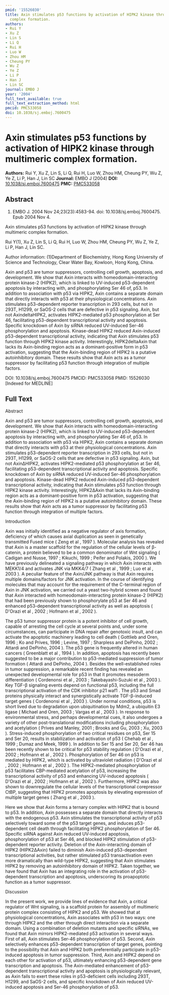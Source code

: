 ```yaml
---
pmid: '15526030'
title: Axin stimulates p53 functions by activation of HIPK2 kinase through multimeric
  complex formation.
authors:
- Rui Y
- Xu Z
- Lin S
- Li Q
- Rui H
- Luo W
- Zhou HM
- Cheung PY
- Wu Z
- Ye Z
- Li P
- Han J
- Lin SC
journal: EMBO J
year: '2004'
full_text_available: true
full_text_extraction_method: html
pmcid: PMC533058
doi: 10.1038/sj.emboj.7600475
---
```


# Axin stimulates p53 functions by activation of HIPK2 kinase through multimeric complex formation.
**Authors:** Rui Y, Xu Z, Lin S, Li Q, Rui H, Luo W, Zhou HM, Cheung PY, Wu Z, Ye Z, Li P, Han J, Lin SC
**Journal:** EMBO J (2004)
**DOI:** [10.1038/sj.emboj.7600475](https://doi.org/10.1038/sj.emboj.7600475)
**PMC:** [PMC533058](https://www.ncbi.nlm.nih.gov/pmc/articles/PMC533058/)

## Abstract

1. EMBO J. 2004 Nov 24;23(23):4583-94. doi: 10.1038/sj.emboj.7600475. Epub 2004
Nov  4.

Axin stimulates p53 functions by activation of HIPK2 kinase through multimeric 
complex formation.

Rui Y(1), Xu Z, Lin S, Li Q, Rui H, Luo W, Zhou HM, Cheung PY, Wu Z, Ye Z, Li P, 
Han J, Lin SC.

Author information:
(1)Department of Biochemistry, Hong Kong University of Science and Technology, 
Clear Water Bay, Kowloon, Hong Kong, China.

Axin and p53 are tumor suppressors, controlling cell growth, apoptosis, and 
development. We show that Axin interacts with homeodomain-interacting protein 
kinase-2 (HIPK2), which is linked to UV-induced p53-dependent apoptosis by 
interacting with, and phosphorylating Ser 46 of, p53. In addition to association 
with p53 via HIPK2, Axin contains a separate domain that directly interacts with 
p53 at their physiological concentrations. Axin stimulates p53-dependent 
reporter transcription in 293 cells, but not in 293T, H1299, or SaOS-2 cells 
that are defective in p53 signaling. Axin, but not AxindeltaHIPK2, activates 
HIPK2-mediated p53 phosphorylation at Ser 46, facilitating p53-dependent 
transcriptional activity and apoptosis. Specific knockdown of Axin by siRNA 
reduced UV-induced Ser-46 phosphorylation and apoptosis. Kinase-dead HIPK2 
reduced Axin-induced p53-dependent transcriptional activity, indicating that 
Axin stimulates p53 function through HIPK2 kinase activity. Interestingly, 
HIPK2deltaAxin that lacks its Axin-binding region acts as a dominant-positive 
form in p53 activation, suggesting that the Axin-binding region of HIPK2 is a 
putative autoinhibitory domain. These results show that Axin acts as a tumor 
suppressor by facilitating p53 function through integration of multiple factors.

DOI: 10.1038/sj.emboj.7600475
PMCID: PMC533058
PMID: 15526030 [Indexed for MEDLINE]

## Full Text

Abstract

Axin and p53 are tumor suppressors, controlling cell growth, apoptosis, and development. We show that Axin interacts with homeodomain-interacting protein kinase-2 (HIPK2), which is linked to UV-induced p53-dependent apoptosis by interacting with, and phosphorylating Ser 46 of, p53. In addition to association with p53 via HIPK2, Axin contains a separate domain that directly interacts with p53 at their physiological concentrations. Axin stimulates p53-dependent reporter transcription in 293 cells, but not in 293T, H1299, or SaOS-2 cells that are defective in p53 signaling. Axin, but not AxinΔHIPK2, activates HIPK2-mediated p53 phosphorylation at Ser 46, facilitating p53-dependent transcriptional activity and apoptosis. Specific knockdown of Axin by siRNA reduced UV-induced Ser-46 phosphorylation and apoptosis. Kinase-dead HIPK2 reduced Axin-induced p53-dependent transcriptional activity, indicating that Axin stimulates p53 function through HIPK2 kinase activity. Interestingly, HIPK2ΔAxin that lacks its Axin-binding region acts as a dominant-positive form in p53 activation, suggesting that the Axin-binding region of HIPK2 is a putative autoinhibitory domain. These results show that Axin acts as a tumor suppressor by facilitating p53 function through integration of multiple factors.

Introduction

Axin was initially identified as a negative regulator of axis formation, deficiency of which causes axial duplication as seen in genetically transmitted Fused mice ( Zeng et al , 1997 ). Molecular analysis has revealed that Axin is a master scaffold for the regulation of the cellular levels of β-catenin, a protein believed to be a common denominator of Wnt signaling ( Cadigan and Nusse, 1997 ; Kikuchi, 1999 ; Peifer and Polakis, 2000 ). We have previously delineated a signaling pathway in which Axin interacts with MEKK1/4 and activates JNK via MKK4/7 ( Zhang et al , 1999 ; Luo et al , 2003 ). A peculiar feature of the Axin/JNK pathway is that Axin requires multiple domains/factors for JNK activation. In the course of identifying molecules that may account for the requirement of the C-terminal region of Axin in JNK activation, we carried out a yeast two-hybrid screen and found that Axin interacted with homeodomain-interacting protein kinase-2 (HIPK2) that had been previously shown to phosphorylate p53 at Ser 46 and enhanced p53-dependent transcriptional activity as well as apoptosis ( D'Orazi et al , 2002 ; Hofmann et al , 2002 ).

The p53 tumor suppressor protein is a potent inhibitor of cell growth, capable of arresting the cell cycle at several points and, under some circumstances, can participate in DNA repair after genotoxic insult, and can activate the apoptotic machinery leading to cell death ( Gottlieb and Oren, 1996 ; Ko and Prives, 1996 ; Levine, 1997 ; Sharpless and DePinho, 2002 ; Attardi and DePinho, 2004 ). The p53 gene is frequently altered in human cancers ( Greenblatt et al , 1994 ). In addition, apoptosis has recently been suggested to be a major contribution to p53-mediated suppression of tumor formation ( Attardi and DePinho, 2004 ). Besides the well-established roles in tumor suppression, a remarkable recent finding has revealed an unexpected developmental role for p53 in that it promotes mesoderm differentiation ( Cordenonsi et al , 2003 ; Takebayashi-Suzuki et al , 2003 ). Key TGF-β signaling events depend on functional p53, including the full transcriptional activation of the CDK inhibitor p21 waf1 . The p53 and Smad proteins physically interact and synergistically activate TGF-β-induced target genes ( Cordenonsi et al , 2003 ). Under normal conditions, p53 is short lived due to degradation upon ubiquitination by Mdm2, a ubiquitin E3 ligase ( Michael and Oren, 2003 ; Vargas et al , 2003 ). In response to environmental stress, and perhaps developmental cues, it also undergoes a variety of other post-translational modifications including phosphorylation and acetylation ( Prives and Manley, 2001 ; Brooks and Gu, 2003 ; Xu, 2003 ). Stress-induced phosphorylation of two critical residues on p53, Ser 15 and Ser 20, results in stabilization and activation of p53 ( Chehab et al , 1999 ; Dumaz and Meek, 1999 ). In addition to Ser 15 and Ser 20, Ser 46 has been recently shown to be critical for p53 stability regulation ( D'Orazi et al , 2002 ; Hofmann et al , 2002 ). Phosphorylation of Ser 46 on p53 is mediated by HIPK2, which is activated by ultraviolet radiation ( D'Orazi et al , 2002 ; Hofmann et al , 2002 ). The HIPK2-mediated phosphorylation of p53 facilitates CBP-mediated acetylation of p53, increasing the transcriptional activity of p53 and enhancing UV-induced apoptosis ( D'Orazi et al , 2002 ; Hofmann et al , 2002 ). Furthermore, HIPK2 was also shown to downregulate the cellular levels of the transcriptional corepressor CtBP, suggesting that HIPK2 promotes apoptosis by elevating expression of multiple target genes ( Zhang et al , 2003 ).

Here we show that Axin forms a ternary complex with HIPK2 that is bound to p53. In addition, Axin possesses a separate domain that directly interacts with the endogenous p53. Axin stimulates the transcriptional activity of p53 selectively toward some of the p53 target genes, and induces p53-dependent cell death through facilitating HIPK2 phosphorylation of Ser 46. Specific siRNA against Axin reduced UV-induced apoptosis, phosphorylation of p53 at Ser 46, and blocked HIPK2 stimulation of p53-dependent reporter activity. Deletion of the Axin-interacting domain of HIPK2 (HIPK2ΔAxin) failed to diminish Axin-induced p53-dependent transcriptional activities, but rather stimulated p53 transactivation even more dramatically than wild-type HIPK2, suggesting that Axin stimulates HIPK2 by removing an autoinhibitory domain of HIPK2. Taken together, we have found that Axin has an integrating role in the activation of p53-dependent transcription and apoptosis, underscoring its proapoptotic function as a tumor suppressor.

Discussion

In the present work, we provide lines of evidence that Axin, a critical regulator of Wnt signaling, is a scaffold protein for assembly of multimeric protein complex consisting of HIPK2 and p53. We showed that at physiological concentrations, Axin associates with p53 in two ways: one through HIPK2 and the other through direct interaction via a separate domain. Using a combination of deletion mutants and specific siRNAs, we found that Axin mirrors HIPK2-mediated p53 activation in several ways. First of all, Axin stimulates Ser-46 phosphorylation of p53. Second, Axin selectively enhances p53-dependent transcription of target genes, pointing to the possibility that Axin and HIPK2 both preferentially participate in p53-induced apoptosis in tumor suppression. Third, Axin and HIPK2 depend on each other for activation of p53, ultimately enhancing p53-dependent gene transcription and apoptosis. The Axin-mediated enhancement of p53-dependent transcriptional activity and apoptosis is physiologically relevant, as Axin fails to exert these roles in p53-deficient cells including 293T, H1299, and SaOS-2 cells, and specific knockdown of Axin reduced UV-induced apoptosis and Ser-46 phosphorylation of p53.
